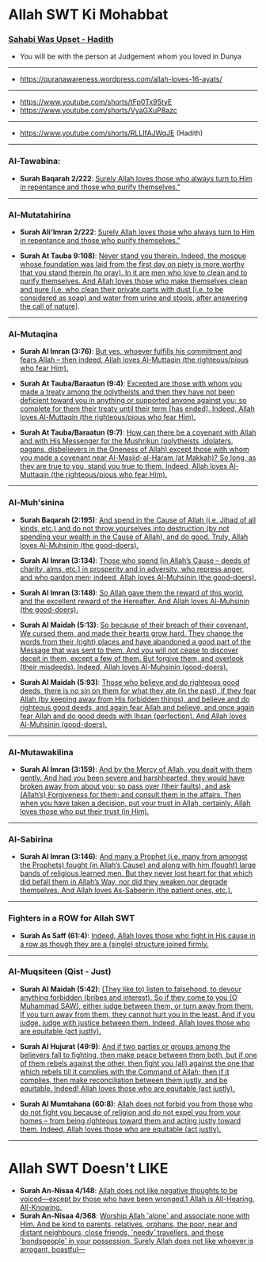 # Allah SWT Ki Mohabbat

### [Sahabi Was Upset - Hadith](https://www.youtube.com/shorts/2ARfP9AiVLU)
* You will be with the person at Judgement whom you loved in Dunya

***

* https://quranawareness.wordpress.com/allah-loves-16-ayats/
  
***

* https://www.youtube.com/shorts/tFp0Tx95tyE
* https://www.youtube.com/shorts/VyaGXuP8azc

***
* https://www.youtube.com/shorts/RLLIfAJWqJE (Hadith)
***

### Al-Tawabina:
 * __Surah Baqarah 2/222__: [Surely Allah loves those who always turn to Him in repentance and those who purify themselves.”](https://quran.com/2/222)

***

### Al-Mutatahirina
* __Surah Ali'Imran 2/222__: [Surely Allah loves those who always turn to Him in repentance and those who purify themselves.”](https://quran.com/2/222)

* __Surah At Tauba 9:108)__: [Never stand you therein. Indeed, the mosque whose foundation was laid from the first day on piety is more worthy that you stand therein (to pray). In it are men who love to clean and to purify themselves. And Allah loves those who make themselves clean and pure (i.e. who clean their private parts with dust [i.e. to be considered as soap) and water from urine and stools, after answering the call of nature]](https://quran.com/9/108).

**** 

### Al-Mutaqina
* __Surah Al Imran (3:76)__: [But yes, whoever fulfills his commitment and fears Allah – then indeed, Allah loves Al-Muttaqin (the righteous/pious who fear Him).](https://quran.com/3/76)

* __Surah At Tauba/Baraatun (9:4)__: [Excepted are those with whom you made a treaty among the polytheists and then they have not been deficient toward you in anything or supported anyone against you; so complete for them their treaty until their term [has ended]. Indeed, Allah loves Al-Muttaqin (the righteous/pious who fear Him).](https://quran.com/9/4)

* __Surah At Tauba/Baraatun (9:7)__: [How can there be a covenant with Allah and with His Messenger for the Mushrikun (polytheists, idolaters, pagans, disbelievers in the Oneness of Allah) except those with whom you made a covenant near Al-Masjid-al-Haram (at Makkah)? So long, as they are true to you, stand you true to them. Indeed, Allah loves Al-Muttaqin (the righteous/pious who fear Him).](https://quran.com/9/7)

***

### Al-Muh'sinina
* __Surah Baqarah (2:195)__: [And spend in the Cause of Allah (i.e. Jihad of all kinds, etc.) and do not throw yourselves into destruction (by not spending your wealth in the Cause of Allah), and do good. Truly, Allah loves Al-Muhsinin (the good-doers).](https://quran.com/2/195)

* __Surah Al Imran (3:134)__: [Those who spend [in Allah’s Cause – deeds of charity, alms, etc.] in prosperity and in adversity, who repress anger, and who pardon men; indeed, Allah loves Al-Muhsinin (the good-­doers).](https://quran.com/3/134)

* __Surah Al Imran (3:148)__: [So Allah gave them the reward of this world, and the excellent reward of the Hereafter. And Allah loves Al-Muhsinin (the good­-doers).](https://quran.com/3/148)

* __Surah Al Maidah (5:13)__: [So because of their breach of their covenant, We cursed them, and made their hearts grow hard. They change the words from their (right) places and have abandoned a good part of the Message that was sent to them. And you will not cease to discover deceit in them, except a few of them. But forgive them, and overlook (their misdeeds). Indeed, Allah loves Al­-Muhsinin (good-­doers).](https://quran.com/5/13)

* __Surah Al Maidah (5:93)__: [Those who believe and do righteous good deeds, there is no sin on them for what they ate (in the past), if they fear Allah (by keeping away from His forbidden things), and believe and do righteous good deeds, and again fear Allah and believe, and once again fear Allah and do good deeds with Ihsan (perfection). And Allah loves Al-­Muhsinin (good-­doers).](https://quran.com/5/93)

***

### Al-Mutawakilina
* __Surah Al Imran (3:159)__: [And by the Mercy of Allah, you dealt with them gently. And had you been severe and harsh­hearted, they would have broken away from about you; so pass over (their faults), and ask (Allah’s) Forgiveness for them; and consult them in the affairs. Then when you have taken a decision, put your trust in Allah, certainly, Allah loves those who put their trust (in Him).](https://quran.com/3/159)

***

### Al-Sabirina
* __Surah Al Imran (3:146)__: [And many a Prophet (i.e. many from amongst the Prophets) fought (in Allah’s Cause) and along with him (fought) large bands of religious learned men. But they never lost heart for that which did befall them in Allah’s Way, nor did they weaken nor degrade themselves. And Allah loves As-Sabeerin (the patient ones, etc.).](https://quran.com/3/146)

*** 

### Fighters in a ROW for Allah SWT
* __Surah As Saff (61:4)__: [Indeed, Allah loves those who fight in His cause in a row as though they are a (single) structure joined firmly.](https://quran.com/61/4)

***

### Al-Muqsiteen (Qist - Just)
* __Surah Al Maidah (5:42)__: [(They like to) listen to falsehood, to devour anything forbidden (bribes and interest). So if they come to you (O Muhammad SAW), either judge between them, or turn away from them. If you turn away from them, they cannot hurt you in the least. And if you judge, judge with justice between them. Indeed, Allah loves those who are equitable (act justly).](https://quran.com/5/42)

* __Surah Al Hujurat (49:9)__: [And if two parties or groups among the believers fall to fighting, then make peace between them both, but if one of them rebels against the other, then fight you (all) against the one that which rebels till it complies with the Command of Allah; then if it complies, then make reconciliation between them justly, and be equitable. Indeed! Allah loves those who are equitable (act justly).](https://quran.com/49/9)

* __Surah Al Mumtahana (60:8)__: [Allah does not forbid you from those who do not fight you because of religion and do not expel you from your homes – from being righteous toward them and acting justly toward them. Indeed, Allah loves those who are equitable (act justly).](https://quran.com/60/8)

***

# Allah SWT Doesn't LIKE

* __Surah An-Nisaa 4/148__: [Allah does not like negative thoughts to be voiced—except by those who have been wronged.1 Allah is All-Hearing, All-Knowing.](https://quranwbw.com/4/148)
* __Surah An-Nisaa 4/368__: [Worship Allah ˹alone˺ and associate none with Him. And be kind to parents, relatives, orphans, the poor, near and distant neighbours, close friends, ˹needy˺ travellers, and those ˹bondspeople˺ in your possession. Surely Allah does not like whoever is arrogant, boastful—](https://quranwbw.com/4/36)

